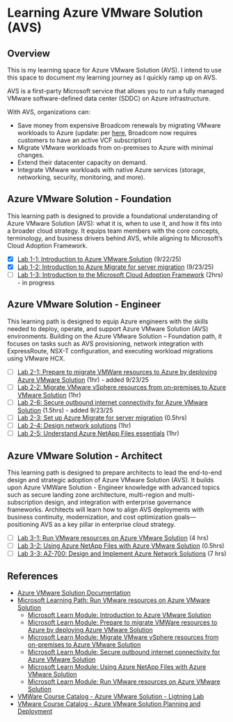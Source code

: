 # Learning Azure VMware Solution (AVS)

## Overview

This is my learning space for Azure VMware Solution (AVS). I intend to use this space to document my learning journey as I quickly ramp up on AVS.

AVS is a first-party Microsoft service that allows you to run a fully managed VMware software-defined data center (SDDC) on Azure infrastructure.

With AVS, organizations can:

- Save money from expensive Broadcom renewals by migrating VMware workloads to Azure (update: per [here](https://azure.microsoft.com/en-us/updates?id=503878), Broadcom now requires customers to have an active VCF subscription)
- Migrate VMware workloads from on-premises to Azure with minimal changes.
- Extend their datacenter capacity on demand.
- Integrate VMware workloads with native Azure services (storage, networking, security, monitoring, and more).

## Azure VMware Solution - Foundation

This learning path is designed to provide a foundational understanding of Azure VMware Solution (AVS): what it is, when to use it, and how it fits into a broader cloud strategy. It equips team members with the core concepts, terminology, and business drivers behind AVS, while aligning to Microsoft’s Cloud Adoption Framework.

- [x] [Lab 1-1: Introduction to Azure VMware Solution](./Labs/lab1-1/notes.md) (9/22/25)
- [x] [Lab 1-2: Introduction to Azure Migrate for server migration](./Labs/lab1-2/notes.md) (9/23/25)
- [ ] [Lab 1-3: Introduction to the Microsoft Cloud Adoption Framework](./Labs/lab1-3/notes.md) (2hrs) - in progress

## Azure VMware Solution - Engineer

This learning path is designed to equip Azure engineers with the skills needed to deploy, operate, and support Azure VMware Solution (AVS) environments. Building on the Azure VMware Solution – Foundation path, it focuses on tasks such as AVS provisioning, network integration with ExpressRoute, NSX-T configuration, and executing workload migrations using VMware HCX.

- [ ] [Lab 2-1: Prepare to migrate VMWare resources to Azure by deploying Azure VMware Solution](https://learn.microsoft.com/en-us/training/modules/deploy-azure-vmware-solution/) (1hr) - added 9/23/25
- [ ] [Lab 2-2: Migrate VMware vSphere resources from on-premises to Azure VMware Solution](https://learn.microsoft.com/en-us/training/modules/migrate-vmware-workloads-on-premises-azure-vmware-solution/) (1hr)
- [ ] [Lab 2-6: Secure outbound internet connectivity for Azure VMware Solution](https://learn.microsoft.com/en-us/training/modules/azure-vmware-solution/) (1.5hrs) - added 9/23/25
- [ ] [Lab 2-3: Set up Azure Migrate for server migration](https://learn.microsoft.com/en-us/training/modules/m365-azure-migrate-set-up/) (0.5hrs)
- [ ] [Lab 2-4: Design network solutions](https://learn.microsoft.com/en-us/training/modules/design-network-solutions/) (1hr)
- [ ] [Lab 2-5: Understand Azure NetApp Files essentials](https://learn.microsoft.com/en-us/training/modules/azure-netapp-files-essentials/) (1hr)

## Azure VMware Solution - Architect

This learning path is designed to prepare architects to lead the end-to-end design and strategic adoption of Azure VMware Solution (AVS). It builds upon Azure VMWare Solution - Engineer knowledge with advanced topics such as secure landing zone architecture, multi-region and multi-subscription design, and integration with enterprise governance frameworks. Architects will learn how to align AVS deployments with business continuity, modernization, and cost optimization goals—positioning AVS as a key pillar in enterprise cloud strategy.

- [ ] [Lab 3-1: Run VMware resources on Azure VMware Solution](https://learn.microsoft.com/en-us/training/paths/run-vmware-workloads-azure-vmware-solution/) (4 hrs)
- [ ] [Lab 3-2: Using Azure NetApp Files with Azure VMware Solution](https://learn.microsoft.com/en-us/training/modules/azure-netapp-files-with-vmware-solution/) (0.5hrs)
- [ ] [Lab 3-3: AZ-700: Design and Implement Azure Network Solutions](https://learn.microsoft.com/en-us/training/paths/design-implement-microsoft-azure-networking-solutions-az-700/) (7 hrs)

## References

- [Azure VMware Solution Documentation](https://learn.microsoft.com/en-us/azure/azure-vmware/)
- [Microsoft Learning Path: Run VMware resources on Azure VMware Solution](https://learn.microsoft.com/en-us/training/paths/run-vmware-workloads-azure-vmware-solution/)
  - [Microsoft Learn Module: Introduction to Azure VMware Solution](https://learn.microsoft.com/en-us/training/modules/intro-azure-vmware-solution/)
  - [Microsoft Learn Module: Prepare to migrate VMWare resources to Azure by deploying Azure VMware Solution](https://learn.microsoft.com/en-us/training/modules/deploy-azure-vmware-solution/)
  - [Microsoft Learn Module: Migrate VMware vSphere resources from on-premises to Azure VMware Solution](https://learn.microsoft.com/en-us/training/modules/migrate-vmware-workloads-on-premises-azure-vmware-solution/)
  - [Microsoft Learn Module: Secure outbound internet connectivity for Azure VMware Solution](https://learn.microsoft.com/en-us/training/modules/azure-vmware-solution/)
  - [Microsoft Learn Module: Using Azure NetApp Files with Azure VMware Solution](https://learn.microsoft.com/en-us/training/modules/azure-netapp-files-with-vmware-solution/)
  - [Microsoft Learn Module: Run VMware resources on Azure VMware Solution](https://learn.microsoft.com/en-us/training/paths/run-vmware-workloads-azure-vmware-solution/)
- [VMWare Course Catalog - Azure VMware Solution - Ligtning Lab](https://labs.hol.vmware.com/HOL/catalog/lab/14620)
- [VMware Course Catalog - Azure VMware Solution Planning and Deployment](https://labs.hol.vmware.com/HOL/catalog/lab/14619)